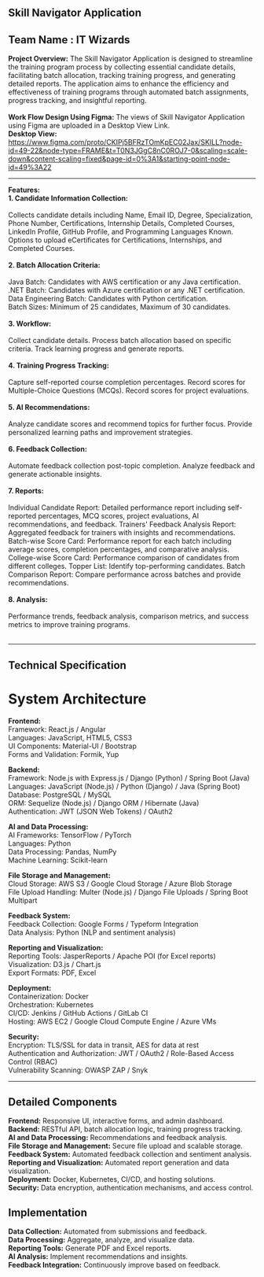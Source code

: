 ## Skill Navigator Application
## Team Name : IT Wizards 
**Project Overview:**
The Skill Navigator Application is designed to streamline the training program process by collecting essential candidate details, facilitating batch allocation, tracking training progress, and generating detailed reports. The application aims to enhance the efficiency and effectiveness of training programs through automated batch assignments, progress tracking, and insightful reporting.<br>
<br>
**Work Flow Design Using Figma:**
The views of Skill Navigator Application using Figma are uploaded in a Desktop View Link.
<br>
**Desktop View:**<br>
https://www.figma.com/proto/CKIPj5BFRzTOmKpEC02Jax/SKILL?node-id=49-22&node-type=FRAME&t=T0N3JGgC8nC0ROJ7-0&scaling=scale-down&content-scaling=fixed&page-id=0%3A1&starting-point-node-id=49%3A22

---


**Features:**<br>
**1. Candidate Information Collection:**<br>
<br>
Collects candidate details including Name, Email ID, Degree, Specialization, Phone Number, Certifications, Internship Details, Completed Courses, LinkedIn Profile, GitHub Profile, and Programming Languages Known.
Options to upload eCertificates for Certifications, Internships, and Completed Courses.<br>
<br>
**2. Batch Allocation Criteria:**<br><br>
Java Batch: Candidates with AWS certification or any Java certification.<br>
.NET Batch: Candidates with Azure certification or any .NET certification.<br>
Data Engineering Batch: Candidates with Python certification.<br>
Batch Sizes: Minimum of 25 candidates, Maximum of 30 candidates.<br>
<br>
**3. Workflow:**<br><br>
Collect candidate details.
Process batch allocation based on specific criteria.
Track learning progress and generate reports.<br>
<br>
**4. Training Progress Tracking:**<br><br>
Capture self-reported course completion percentages.
Record scores for Multiple-Choice Questions (MCQs).
Record scores for project evaluations.<br>
<br>
**5. AI Recommendations:**<br><br>
Analyze candidate scores and recommend topics for further focus.
Provide personalized learning paths and improvement strategies.<br>
<br>
**6. Feedback Collection:**<br><br>
Automate feedback collection post-topic completion.
Analyze feedback and generate actionable insights.<br>
<br>
**7. Reports:**<br><br>
Individual Candidate Report: Detailed performance report including self-reported percentages, MCQ scores, project evaluations, AI recommendations, and feedback.
Trainers' Feedback Analysis Report: Aggregated feedback for trainers with insights and recommendations.
Batch-wise Score Card: Performance report for each batch including average scores, completion percentages, and comparative analysis.
College-wise Score Card: Performance comparison of candidates from different colleges.
Topper List: Identify top-performing candidates.
Batch Comparison Report: Compare performance across batches and provide recommendations.<br>
<br>
**8. Analysis:**<br><br>
Performance trends, feedback analysis, comparison metrics, and success metrics to improve training programs.<br>
<br>

---

## Technical Specification
# System Architecture

**Frontend:**<br>
Framework: React.js / Angular<br>
Languages: JavaScript, HTML5, CSS3<br>
UI Components: Material-UI / Bootstrap<br>
Forms and Validation: Formik, Yup<br>

**Backend:**<br>
Framework: Node.js with Express.js / Django (Python) / Spring Boot (Java)<br>
Languages: JavaScript (Node.js) / Python (Django) / Java (Spring Boot)<br>
Database: PostgreSQL / MySQL<br>
ORM: Sequelize (Node.js) / Django ORM / Hibernate (Java)<br>
Authentication: JWT (JSON Web Tokens) / OAuth2<br>

**AI and Data Processing:**<br>
AI Frameworks: TensorFlow / PyTorch<br>
Languages: Python<br>
Data Processing: Pandas, NumPy<br>
Machine Learning: Scikit-learn<br>

**File Storage and Management:**<br>
Cloud Storage: AWS S3 / Google Cloud Storage / Azure Blob Storage<br>
File Upload Handling: Multer (Node.js) / Django File Uploads / Spring Boot Multipart<br>

**Feedback System:**<br>
Feedback Collection: Google Forms / Typeform Integration<br>
Data Analysis: Python (NLP and sentiment analysis)<br>

**Reporting and Visualization:**<br>
Reporting Tools: JasperReports / Apache POI (for Excel reports)<br>
Visualization: D3.js / Chart.js<br>
Export Formats: PDF, Excel<br>

**Deployment:**<br>
Containerization: Docker<br>
Orchestration: Kubernetes<br>
CI/CD: Jenkins / GitHub Actions / GitLab CI<br>
Hosting: AWS EC2 / Google Cloud Compute Engine / Azure VMs<br>

**Security:**<br>
Encryption: TLS/SSL for data in transit, AES for data at rest<br>
Authentication and Authorization: JWT / OAuth2 / Role-Based Access Control (RBAC)<br>
Vulnerability Scanning: OWASP ZAP / Snyk<br>

 ---
 
## Detailed Components ##

**Frontend:** Responsive UI, interactive forms, and admin dashboard.<br>
**Backend:** RESTful API, batch allocation logic, training progress tracking.<br>
**AI and Data Processing:** Recommendations and feedback analysis.<br>
**File Storage and Management:** Secure file upload and scalable storage.<br>
**Feedback System:** Automated feedback collection and sentiment analysis.<br>
**Reporting and Visualization:** Automated report generation and data visualization.<br>
**Deployment:** Docker, Kubernetes, CI/CD, and hosting solutions.<br>
**Security:** Data encryption, authentication mechanisms, and access control.<br>

## Implementation ##
**Data Collection:** Automated from submissions and feedback.<br>
**Data Processing:** Aggregate, analyze, and visualize data.<br>
**Reporting Tools:** Generate PDF and Excel reports.<br>
**AI Analysis:** Implement recommendations and insights.<br>
**Feedback Integration:** Continuously improve based on feedback.<br>
